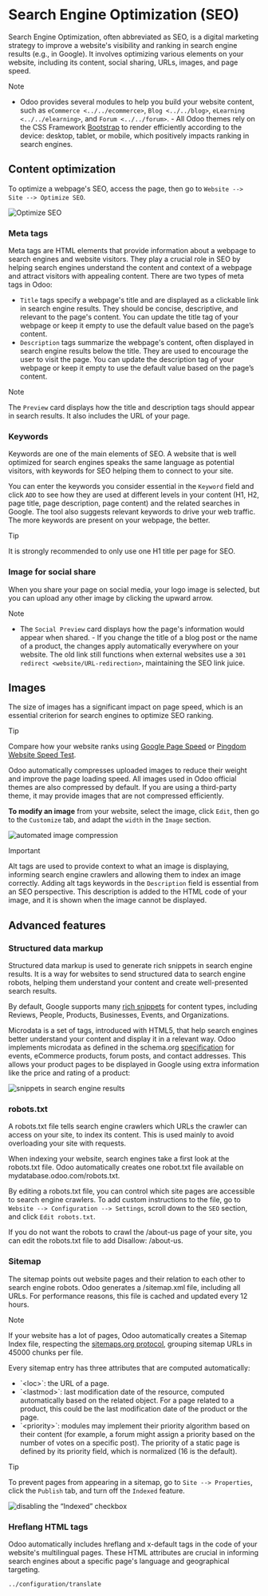 # Search Engine Optimization (SEO)

Search Engine Optimization, often abbreviated as SEO, is a digital
marketing strategy to improve a website's visibility and ranking in
search engine results (e.g., in Google). It involves optimizing various
elements on your website, including its content, social sharing, URLs,
images, and page speed.

> [!NOTE]
> - Odoo provides several modules to help you build your website
> content, such as `eCommerce <../../ecommerce>`, `Blog <../../blog>`,
> `eLearning
> <../../elearning>`, and `Forum <../../forum>`. - All Odoo themes rely
> on the CSS Framework [Bootstrap](https://getbootstrap.com/) to render
> efficiently according to the device: desktop, tablet, or mobile, which
> positively impacts ranking in search engines.

## Content optimization

To optimize a webpage's SEO, access the page, then go to
`Website --> Site -->
Optimize SEO`.

![Optimize SEO](seo/optimize-seo.png)

### Meta tags

Meta tags are HTML elements that provide information about a webpage to
search engines and website visitors. They play a crucial role in SEO by
helping search engines understand the content and context of a webpage
and attract visitors with appealing content. There are two types of meta
tags in Odoo:

- `Title` tags specify a webpage's title and are displayed as a
  clickable link in search engine results. They should be concise,
  descriptive, and relevant to the page's content. You can update the
  title tag of your webpage or keep it empty to use the default value
  based on the page’s content.
- `Description` tags summarize the webpage's content, often displayed in
  search engine results below the title. They are used to encourage the
  user to visit the page. You can update the description tag of your
  webpage or keep it empty to use the default value based on the page’s
  content.

> [!NOTE]
> The `Preview` card displays how the title and description tags should
> appear in search results. It also includes the URL of your page.

### Keywords

Keywords are one of the main elements of SEO. A website that is well
optimized for search engines speaks the same language as potential
visitors, with keywords for SEO helping them to connect to your site.

You can enter the keywords you consider essential in the `Keyword` field
and click `ADD` to see how they are used at different levels in your
content (H1, H2, page title, page description, page content) and the
related searches in Google. The tool also suggests relevant keywords to
drive your web traffic. The more keywords are present on your webpage,
the better.

> [!TIP]
> It is strongly recommended to only use one H1 title per page for SEO.

### Image for social share

When you share your page on social media, your logo image is selected,
but you can upload any other image by clicking the upward arrow.

> [!NOTE]
> - The `Social Preview` card displays how the page's information would
> appear when shared. - If you change the title of a blog post or the
> name of a product, the changes apply automatically everywhere on your
> website. The old link still functions when external websites use a
> `301 redirect <website/URL-redirection>`, maintaining the SEO link
> juice.

## Images

The size of images has a significant impact on page speed, which is an
essential criterion for search engines to optimize SEO ranking.

> [!TIP]
> Compare how your website ranks using [Google Page
> Speed](https://pagespeed.web.dev/?utm_source=psi&utm_medium=redirect)
> or [Pingdom Website Speed Test](https://tools.pingdom.com/).

Odoo automatically compresses uploaded images to reduce their weight and
improve the page loading speed. All images used in Odoo official themes
are also compressed by default. If you are using a third-party theme, it
may provide images that are not compressed efficiently.

**To modify an image** from your website, select the image, click
`Edit`, then go to the `Customize` tab, and adapt the `width` in the
`Image` section.

![automated image compression](seo/image-width.png)

> [!IMPORTANT]
> Alt tags are used to provide context to what an image is displaying,
> informing search engine crawlers and allowing them to index an image
> correctly. Adding alt tags keywords in the `Description` field is
> essential from an SEO perspective. This description is added to the
> HTML code of your image, and it is shown when the image cannot be
> displayed.

## Advanced features

### Structured data markup

Structured data markup is used to generate rich snippets in search
engine results. It is a way for websites to send structured data to
search engine robots, helping them understand your content and create
well-presented search results.

By default, Google supports many [rich
snippets](https://developers.google.com/search/blog/2009/05/introducing-rich-snippets)
for content types, including Reviews, People, Products, Businesses,
Events, and Organizations.

Microdata is a set of tags, introduced with HTML5, that help search
engines better understand your content and display it in a relevant way.
Odoo implements microdata as defined in the schema.org
[specification](https://schema.org/docs/gs.html) for events, eCommerce
products, forum posts, and contact addresses. This allows your product
pages to be displayed in Google using extra information like the price
and rating of a product:

![snippets in search engine results](seo/data-markup.png)

### robots.txt

A robots.txt file tells search engine crawlers which URLs the crawler
can access on your site, to index its content. This is used mainly to
avoid overloading your site with requests.

When indexing your website, search engines take a first look at the
robots.txt file. Odoo automatically creates one robot.txt file available
on <span class="title-ref">mydatabase.odoo.com/robots.txt</span>.

By editing a robots.txt file, you can control which site pages are
accessible to search engine crawlers. To add custom instructions to the
file, go to `Website --> Configuration
--> Settings`, scroll down to the `SEO` section, and click
`Edit robots.txt`.

<div class="example">

If you do not want the robots to crawl the
<span class="title-ref">/about-us</span> page of your site, you can edit
the robots.txt file to add <span class="title-ref">Disallow:
/about-us</span>.

</div>

### Sitemap

The sitemap points out website pages and their relation to each other to
search engine robots. Odoo generates a
<span class="title-ref">/sitemap.xml</span> file, including all URLs.
For performance reasons, this file is cached and updated every 12 hours.

> [!NOTE]
> If your website has a lot of pages, Odoo automatically creates a
> Sitemap Index file, respecting the [sitemaps.org
> protocol](http://www.sitemaps.org/protocol.html), grouping sitemap
> URLs in 45000 chunks per file.

Every sitemap entry has three attributes that are computed
automatically:

- \`\<loc\>\`: the URL of a page.
- \`\<lastmod\>\`: last modification date of the resource, computed
  automatically based on the related object. For a page related to a
  product, this could be the last modification date of the product or
  the page.
- \`\<priority\>\`: modules may implement their priority algorithm based
  on their content (for example, a forum might assign a priority based
  on the number of votes on a specific post). The priority of a static
  page is defined by its priority field, which is normalized (16 is the
  default).

> [!TIP]
> To prevent pages from appearing in a sitemap, go to
> `Site --> Properties`, click the `Publish` tab, and turn off the
> `Indexed` feature.
>
> ![disabling the “Indexed” checkbox](seo/page-properties.png)

### Hreflang HTML tags

Odoo automatically includes <span class="title-ref">hreflang</span> and
<span class="title-ref">x-default</span> tags in the code of your
website's multilingual pages. These HTML attributes are crucial in
informing search engines about a specific page's language and
geographical targeting.

<div class="seealso">

`../configuration/translate`

</div>
